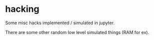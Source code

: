 # hacking
Some misc hacks implemented / simulated in jupyter.

There are some other random low level simulated things (RAM for ex).
